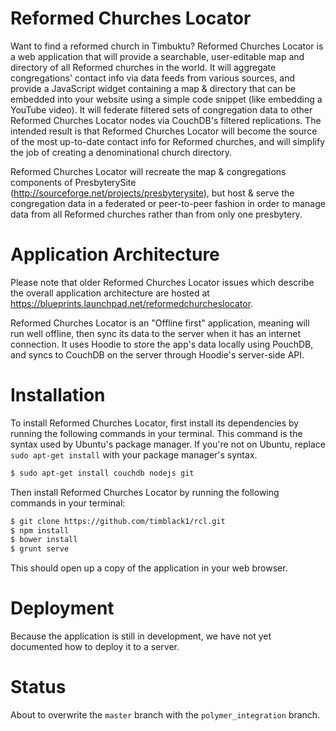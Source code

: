 # Reformed Churches Locator

Want to find a reformed church in Timbuktu?  Reformed Churches Locator is a web application that will provide a searchable, user-editable map and directory of all Reformed churches in the world. It will aggregate congregations' contact info via data feeds from various sources, and provide a JavaScript widget containing a map & directory that can be embedded into your website using a simple code snippet (like embedding a YouTube video). It will federate filtered sets of congregation data to other Reformed Churches Locator nodes via CouchDB's filtered replications.  The intended result is that Reformed Churches Locator will become the source of the most up-to-date contact info for Reformed churches, and will simplify the job of creating a denominational church directory.

Reformed Churches Locator will recreate the map & congregations components of PresbyterySite (http://sourceforge.net/projects/presbyterysite), but host & serve the congregation data in a federated or peer-to-peer fashion in order to manage data from all Reformed churches rather than from only one presbytery.

# Application Architecture

Please note that older Reformed Churches Locator issues which describe the overall application architecture are hosted at https://blueprints.launchpad.net/reformedchurcheslocator.

Reformed Churches Locator is an "Offline first" application, meaning will run well offline, then sync its data to the server when it has an internet connection.  It uses Hoodie to store the app's data locally using PouchDB, and syncs to CouchDB on the server through Hoodie's server-side API.

# Installation

To install Reformed Churches Locator, first install its dependencies by running the following commands in your terminal.  This command is the syntax used by Ubuntu's package manager.  If you're not on Ubuntu, replace `sudo apt-get install` with your package manager's syntax.

```bash
$ sudo apt-get install couchdb nodejs git
```

Then install Reformed Churches Locator by running the following commands in your terminal:

```bash
$ git clone https://github.com/timblack1/rcl.git
$ npm install
$ bower install
$ grunt serve
```

This should open up a copy of the application in your web browser.

# Deployment

Because the application is still in development, we have not yet documented how to deploy it to a server.

# Status

About to overwrite the `master` branch with the `polymer_integration` branch.
